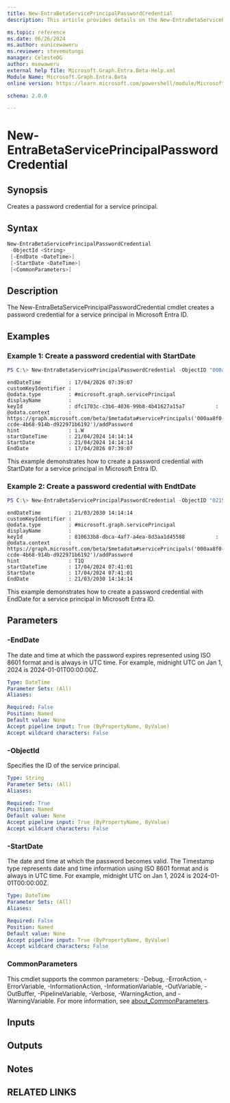 ```yaml
---
title: New-EntraBetaServicePrincipalPasswordCredential
description: This article provides details on the New-EntraBetaServicePrincipalPasswordCredential command.

ms.topic: reference
ms.date: 06/26/2024
ms.author: eunicewaweru
ms.reviewer: stevemutungi
manager: CelesteDG
author: msewaweru
external help file: Microsoft.Graph.Entra.Beta-Help.xml
Module Name: Microsoft.Graph.Entra.Beta
online version: https://learn.microsoft.com/powershell/module/Microsoft.Graph.Entra.Beta/New-EntraBetaServicePrincipalPasswordCredential

schema: 2.0.0

---
```


# New-EntraBetaServicePrincipalPasswordCredential

## Synopsis
Creates a password credential for a service principal.

## Syntax

```powershell
New-EntraBetaServicePrincipalPasswordCredential 
 -ObjectId <String>
 [-EndDate <DateTime>] 
 [-StartDate <DateTime>] 
 [<CommonParameters>]
```

## Description
The New-EntraBetaServicePrincipalPasswordCredential cmdlet creates a password credential for a service principal in Microsoft Entra ID.

## Examples


### Example 1: Create a password credential with StartDate
```powershell
PS C:\> New-EntraBetaServicePrincipalPasswordCredential -ObjectID "000aa8f0-ccde-4b68-914b-d922971b6192" -StartDate 2024-04-21T14:14:14Z
```
```output
endDateTime         : 17/04/2026 07:39:07
customKeyIdentifier :
@odata.type         : #microsoft.graph.servicePrincipal
displayName         :
keyId               : dfc1703c-c3b6-4036-99b8-4b41627a15a7          : 
@odata.context      : https://graph.microsoft.com/beta/$metadata#servicePrincipals('000aa8f0-ccde-4b68-914b-d922971b6192')/addPassword
hint                : i.W
startDateTime       : 21/04/2024 14:14:14
StartDate           : 21/04/2024 14:14:14
EndDate             : 17/04/2026 07:39:07
```

This example demonstrates how to create a password credential with StartDate for a service principal in Microsoft Entra ID.  


### Example 2: Create a password credential with EndtDate
```powershell
PS C:\> New-EntraBetaServicePrincipalPasswordCredential -ObjectID "021510b7-e753-40aa-b668-29753295ca34" -EndDate 2030-03-21T14:14:14Z
```
```output
endDateTime         : 21/03/2030 14:14:14
customKeyIdentifier :
@odata.type         : #microsoft.graph.servicePrincipal
displayName         :
keyId               : 810633b8-dbca-4af7-a4ea-8d3aa1d45588          : 
@odata.context      : https://graph.microsoft.com/beta/$metadata#servicePrincipals('000aa8f0-ccde-4b68-914b-d922971b6192')/addPassword
hint                : T1Q
startDateTime       : 17/04/2024 07:41:01
StartDate           : 17/04/2024 07:41:01
EndDate             : 21/03/2030 14:14:14
```
This example demonstrates how to create a password credential with EndDate for a service principal in Microsoft Entra ID.       

## Parameters

### -EndDate
The date and time at which the password expires represented using ISO 8601 format and is always in UTC time. For example, midnight UTC on Jan 1, 2024 is 2024-01-01T00:00:00Z.

```yaml
Type: DateTime
Parameter Sets: (All)
Aliases:

Required: False
Position: Named
Default value: None
Accept pipeline input: True (ByPropertyName, ByValue)
Accept wildcard characters: False
```

### -ObjectId
Specifies the ID of the service principal.

```yaml
Type: String
Parameter Sets: (All)
Aliases:

Required: True
Position: Named
Default value: None
Accept pipeline input: True (ByPropertyName, ByValue)
Accept wildcard characters: False
```

### -StartDate
The date and time at which the password becomes valid. The Timestamp type represents date and time information using ISO 8601 format and is always in UTC time. For example, midnight UTC on Jan 1, 2024 is 2024-01-01T00:00:00Z.

```yaml
Type: DateTime
Parameter Sets: (All)
Aliases:

Required: False
Position: Named
Default value: None
Accept pipeline input: True (ByPropertyName, ByValue)
Accept wildcard characters: False
```

### CommonParameters
This cmdlet supports the common parameters: -Debug, -ErrorAction, -ErrorVariable, -InformationAction, -InformationVariable, -OutVariable, -OutBuffer, -PipelineVariable, -Verbose, -WarningAction, and -WarningVariable. For more information, see [about_CommonParameters](https://go.microsoft.com/fwlink/?LinkID=113216).

## Inputs

## Outputs

## Notes

## RELATED LINKS